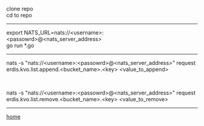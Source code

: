 clone repo <br>
cd to repo <br>

---

export NATS_URL=nats://\<username>:\<passowrd>@<nats_server_address> <br>
go run *.go <br>

---

nats -s "nats://\<username>:\<passowrd>@<nats_server_address>" request erdis.kvo.list.append.<bucket_name>.\<key> <value_to_append>

<br>

nats -s "nats://\<username>:\<passowrd>@<nats_server_address>" request erdis.kvo.list.remove.<bucket_name>.\<key> <value_to_remove>

---

[home](https://github.com/perryngordon/erdis.kvo/tree/main)

